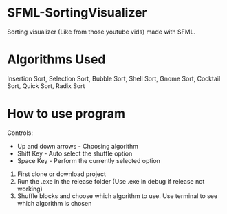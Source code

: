 # SFML-SortingVisualizer
Sorting visualizer (Like from those youtube vids) made with SFML.

# Algorithms Used
Insertion Sort,
Selection Sort,
Bubble Sort,
Shell Sort,
Gnome Sort,
Cocktail Sort,
Quick Sort,
Radix Sort

# How to use program

Controls:
- Up and down arrows - Choosing algorithm
- Shift Key - Auto select the shuffle option
- Space Key - Perform the currently selected option

1. First clone or download project
2. Run the .exe in the release folder (Use .exe in debug if release not working)
3. Shuffle blocks and choose which algorithm to use. Use terminal to see which algorithm is chosen


